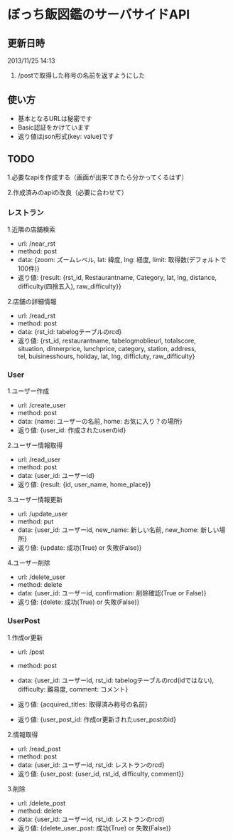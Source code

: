 ぼっち飯図鑑のサーバサイドAPI  
==

更新日時
--
2013/11/25 14:13  
1. /postで取得した称号の名前を返すようにした


使い方
--
* 基本となるURLは秘密です
* Basic認証をかけています
* 返り値はjson形式\(key: value\)です


TODO
--

1.必要なapiを作成する（画面が出来てきたら分かってくるはず）

2.作成済みのapiの改良（必要に合わせて）

### レストラン
1.近隣の店舗検索
  * url: /near\_rst
  * method: post
  * data: \{zoom: ズームレベル, lat: 緯度, lng: 経度, limit: 取得数(デフォルトで100件)\}
  * 返り値: \{result: \{rst\_id, Restaurantname, Category, lat, lng, distance, difficulty\(四捨五入\), raw\_difficulty\}\}

2.店舗の詳細情報
  * url: /read\_rst
  * method: post
  * data: \{rst\_id: tabelogテーブルのrcd\}
  * 返り値: \{rst\_id, restaurantname, tabelogmoblieurl, totalscore,  
  situation, dinnerprice, lunchprice, category, station, address,  
  tel, buisinesshours, holiday, lat, lng, difficluty, raw\_difficulty\}

### User
1.ユーザー作成
  * url: /create\_user
  * method: post
  * data: \{name: ユーザーの名前, home: お気に入り？の場所\}
  * 返り値: \{user\_id: 作成されたuserのid\}

2.ユーザー情報取得
  * url: /read\_user
  * method: post
  * data: \{user\_id: ユーザーid\}
  * 返り値: \{result: \{id, user\_name, home\_place\}\}

3.ユーザー情報更新
  * url: /update\_user
  * method: put
  * data: \{user\_id: ユーザーid, new\_name: 新しい名前, new\_home: 新しい場所\}
  * 返り値: \{update: 成功\(True\) or 失敗\(False\)\}

4.ユーザー削除
  * url: /delete\_user
  * method: delete
  * data: \{user\_id: ユーザーid, confirmation: 削除確認\(True or False\)\}
  * 返り値: \{delete: 成功\(True\) or 失敗\(False\)\}

### UserPost
1.作成or更新
  * url: /post
  * method: post
  * data: \{user\_id: ユーザーid, rst\_id: tabelogテーブルのrcd\(idではない\),  
                                            difficulty: 難易度, comment: コメント\}
  * 返り値: \{acquired\_titles: 取得済み称号の名前\}

  * 返り値: \{user\_post\_id: 作成or更新されたuser\_postのid\}

2.情報取得
  * url: /read\_post
  * method: post
  * data: \{user\_id: ユーザーid, rst\_id: レストランのrcd\}
  * 返り値: \{user\_post: \{user\_id, rst\_id, difficulty, comment\}\}

3.削除
  * url: /delete\_post
  * method: delete
  * data: \{user\_id: ユーザーid, rst\_id: レストランのrcd\}
  * 返り値: \{delete\_user\_post: 成功\(True\) or 失敗\(False\)\}
  
